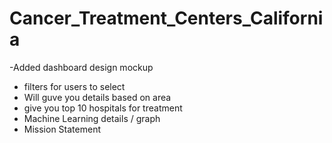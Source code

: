 # Cancer_Treatment_Centers_California


-Added dashboard design mockup
  - filters for users to select
  - Will guve you details based on area 
  - give you top 10 hospitals for treatment
  - Machine Learning details / graph
  - Mission Statement 
